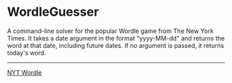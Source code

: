 # WordleGuesser

A command-line solver for the popular Wordle game from The New York Times. It takes a date argument in the format "yyyy-MM-dd" and returns the word at that date, including future dates. If no argument is passed, it returns today's word.

---
[NYT Wordle](https://www.nytimes.com/games/wordle/index.html)
